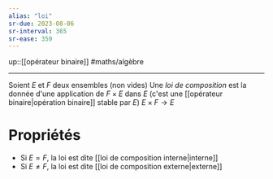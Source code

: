 ```yaml
---
alias: "loi"
sr-due: 2023-08-06
sr-interval: 365
sr-ease: 359
---
```

up::[[opérateur binaire]]
#maths/algèbre 

----
Soient $E$ et $F$ deux ensembles (non vides)
Une _loi de composition_ est la donnée d'une application de $F\times E$ dans $E$ (c'est une [[opérateur binaire|opération binaire]] stable par $E$)
$E \times F \to E$

# Propriétés

 - Si $E = F$, la loi est dite [[loi de composition interne|interne]]
 - Si $E\neq F$, la loi est dite [[loi de composition externe|externe]]

